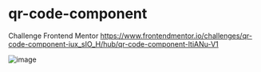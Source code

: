 # qr-code-component
 Challenge Frontend Mentor
 https://www.frontendmentor.io/challenges/qr-code-component-iux_sIO_H/hub/qr-code-component-ltiANu-V1

![image](https://user-images.githubusercontent.com/90724851/152107976-5ec01608-eef9-45a2-82a8-806c64d25581.png)
